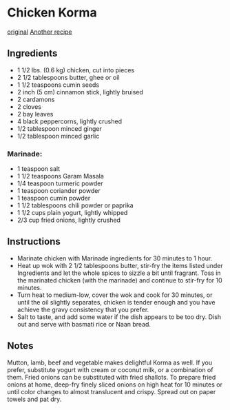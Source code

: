 # Chicken Korma
[original](https://rasamalaysia.com/chicken-korma/)
[Another recipe](https://www.indianhealthyrecipes.com/chicken-korma-recipe/)

## Ingredients
- 1 1/2 lbs. (0.6 kg) chicken, cut into pieces
- 2 1/2 tablespoons butter, ghee or oil
- 1 1/2 teaspoons cumin seeds
- 2 inch (5 cm) cinnamon stick, lightly bruised
- 2 cardamons
- 2 cloves
- 2 bay leaves
- 4 black peppercorns, lightly crushed
- 1/2 tablespoon minced ginger
- 1/2 tablespoon minced garlic

### Marinade:
- 1 teaspoon salt
- 1 1/2 teaspoons Garam Masala
- 1/4 teaspoon turmeric powder
- 1 teaspoon coriander powder
- 1 teaspoon cumin powder
- 1 1/2 tablespoons chili powder or paprika
- 1 1/2 cups plain yogurt, lightly whipped
- 2/3 cup fried onions, lightly crushed

## Instructions
- Marinate chicken with Marinade ingredients for 30 minutes to 1 hour.
- Heat up wok with 2 1/2 tablespoons butter, stir-fry the items listed under Ingredients and let the whole spices to sizzle a bit until fragrant. Toss in the marinated chicken (with the marinade) and continue to stir-fry for 10 minutes.
- Turn heat to medium-low, cover the wok and cook for 30 minutes, or until the oil slightly separates, chicken is tender enough and you have achieve the gravy consistency that you prefer.
- Salt to taste, and add some water if the dish appears to be too dry. Dish out and serve with basmati rice or Naan bread.

## Notes
Mutton, lamb, beef and vegetable makes delightful Korma as well. If you prefer, substitute yogurt with cream or coconut milk, or a combination of them. Fried onions can be substituted with fried shallots. To prepare fried onions at home, deep-fry finely sliced onions on high heat for 10 minutes or until color changes to almost translucent and crispy. Spread out on paper towels and pat dry.
